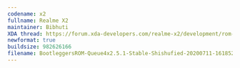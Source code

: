 ```yaml
---
codename: x2
fullname: Realme X2
maintainer: Bibhuti
XDA thread: https://forum.xda-developers.com/realme-x2/development/rom-bootleggersrom-5-1-stable-realme-x2-t4132309
newformat: true
buildsize: 982626166
filename: BootleggersROM-Queue4x2.5.1-Stable-Shishufied-20200711-161852.zip
---
```

